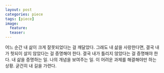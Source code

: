 ```yaml
---
layout: post
categories: piece
tags: [piece]
image:
  feature:
  teaser:
---
```


어느 순간 내 삶이 크게 잘못되었다는 걸 깨달았다.
그래도 내 삶을 사랑한다면,
결국 내가 헛되이 살지 않았다는 걸 증명해야 한다.
결국 내가 틀리지 않았다는 걸 증명해야 한다.
내 삶을 증명하는 일. 나의 개념을 보여주는 일.
이 어려운 과제를 해결해야만 하는 상황.
굳건히 내 길을 가련다.
